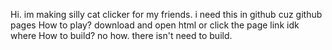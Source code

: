 Hi. im making silly cat clicker for my friends.
i need this in github cuz github pages
How to play?
download and open html or click the page link idk where
How to build?
no how. there isn't need to build.
